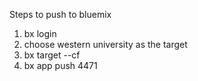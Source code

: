 Steps to push to bluemix

1) bx login
2) choose western university as the target
3) bx target --cf 
4) bx app push 4471
